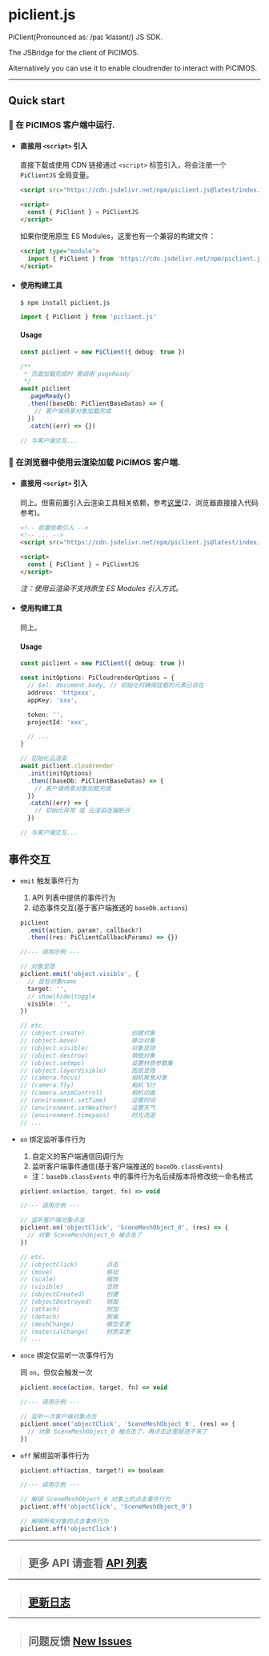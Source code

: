 # piclient.js

PiClient(Pronounced as: /paɪ ˈklaɪənt/) JS SDK.

The JSBridge for the client of PiCIMOS.

Alternatively you can use it to enable cloudrender to interact with PiCIMOS.

---

## Quick start

### 🥇 在 PiCIMOS 客户端中运行.

- #### 直接用 `<script>` 引入

  直接下载或使用 CDN 链接通过 `<script>` 标签引入，将会注册一个 `PiClientJS` 全局变量。

  ```html
  <script src="https://cdn.jsdelivr.net/npm/piclient.js@latest/index.umd.js"></script>
  ```

  ```html
  <script>
    const { PiClient } = PiClientJS
  </script>
  ```

  如果你使用原生 ES Modules，这里也有一个兼容的构建文件：

  ```html
  <script type="module">
    import { PiClient } from 'https://cdn.jsdelivr.net/npm/piclient.js@latest/index.esm.js'
  </script>
  ```

- #### 使用构建工具

  ```shell
  $ npm install piclient.js
  ```

  ```typescript
  import { PiClient } from 'piclient.js'
  ```

  #### **Usage**

  ```typescript
  const piclient = new PiClient({ debug: true })

  /**
   * 页面加载完成时 需调用`pageReady`
   */
  await piclient
    .pageReady()
    .then((baseDb: PiClientBaseDatas) => {
      // 客户端场景对象加载完成
    })
    .catch((err) => {})

  // 与客户端交互...
  ```

### 🥈 在浏览器中使用云渲染加载 PiCIMOS 客户端.

- #### 直接用 `<script>` 引入

  同上。但需前置引入云渲染工具相关依赖，参考[这里](https://www.3dcat.live/support/api/browser-link.html)(2、浏览器直接接入代码参考)。

  ```html
  <!-- 前置依赖引入 -->
  <!-- ... -->
  <script src="https://cdn.jsdelivr.net/npm/piclient.js@latest/index.umd.js"></script>
  ```

  ```html
  <script>
    const { PiClient } = PiClientJS
  </script>
  ```

  _注：使用云渲染不支持原生 ES Modules 引入方式。_

- #### 使用构建工具

  同上。

  #### **Usage**

  ```typescript
  const piclient = new PiClient({ debug: true })

  const initOptions: PiCloudrenderOptions = {
    // $el: document.body, // 初始化时确保挂载的元素已存在
    address: 'httpxxx',
    appKey: 'xxx',

    token: '',
    projectId: 'xxx',

    // ...
  }

  // 初始化云渲染
  await piclient.cloudrender
    .init(initOptions)
    .then((baseDb: PiClientBaseDatas) => {
      // 客户端场景对象加载完成
    })
    .catch((err) => {
      // 初始化异常 或 云渲染连接断开
    })

  // 与客户端交互...
  ```

## 事件交互

- `emit` 触发事件行为

  1. API 列表中提供的事件行为
  2. 动态事件交互(基于客户端推送的 `baseDb.actions`)

  ```typescript
  piclient
    .emit(action, param?, callback?)
    .then((res: PiClientCallbackParams) => {})

  //--- 调用示例 ---

  // 对象显隐
  piclient.emit('object.visible', {
    // 目标对象name
    target: '',
    // show|hide|toggle
    visible: '',
  })

  // etc.
  // (object.create)             创建对象
  // (object.move)               移动对象
  // (object.visible)            对象显隐
  // (object.destroy)            销毁对象
  // (object.setmpc)             设置材质参数集
  // (object.layerVisible)       图层显隐
  // (camera.focus)              相机聚焦对象
  // (camera.fly)                相机飞行
  // (camera.animControl)        相机动画
  // (environment.setTime)       设置时间
  // (environment.setWeather)    设置天气
  // (environment.timepass)      时光流逝
  // ...
  ```

- `on` 绑定监听事件行为

  1. 自定义的客户端通信回调行为
  2. 监听客户端事件通信(基于客户端推送的 `baseDb.classEvents`)

  - 注：`baseDb.classEvents` 中的事件行为名后续版本将修改统一命名格式

  ```typescript
  piclient.on(action, target, fn) => void

  //--- 调用示例 ---

  // 监听客户端对象点击
  piclient.on('objectClick', 'SceneMeshObject_0', (res) => {
    // 对象 SceneMeshObject_0 被点击了
  })

  // etc.
  // (objectClick)        点击
  // (move)               移动
  // (scale)              缩放
  // (visible)            显隐
  // (objectCreated)      创建
  // (objectDestroyed)    销毁
  // (attach)             附加
  // (detach)             脱离
  // (meshChange)         模型变更
  // (materialChange)     材质变更
  // ...
  ```

- `once` 绑定仅监听一次事件行为

  同 `on`，但仅会触发一次

  ```typescript
  piclient.once(action, target, fn) => void

  //--- 调用示例 ---

  // 监听一次客户端对象点击
  piclient.once('objectClick', 'SceneMeshObject_0', (res) => {
    // 对象 SceneMeshObject_0 被点击了，再点击这里就进不来了
  })
  ```

- `off` 解绑监听事件行为

  ```typescript
  piclient.off(action, target?) => boolean

  //--- 调用示例 ---

  // 解绑 SceneMeshObject_0 对象上的点击事件行为
  piclient.off('objectClick', 'SceneMeshObject_0')

  // 解绑所有对象的点击事件行为
  piclient.off('objectClick')
  ```

---

> ## 更多 API 请查看 [API 列表](https://github.com/ioolllzzzz/piclient.js/blob/main/PiAPIs.md)

---

> ## [更新日志](https://github.com/ioolllzzzz/piclient.js/blob/main/CHANGELOG.md)

---

> ## 问题反馈 [New Issues](https://github.com/ioolllzzzz/piclient.js/issues/new)
